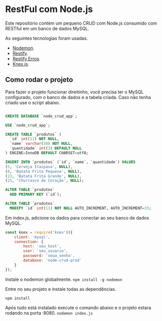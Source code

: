 # RestFul com Node.js
Este repositório contém um pequeno CRUD com Node.js consumido com RESTful em um banco de dados MySQL.






As seguintes tecnologias foram usadas.
*   [Nodemon](https://nodemon.io/).
*   [Restify](http://restify.com/).
*   [Restify Erros](https://github.com/restify/errors).
*   [Knex.js](http://knexjs.org/).

## Como rodar o projeto
Para fazer o projeto funcionar direitinho, você precisa ter o MySQL configurado, com o banco de dados e a tabela criada. Caso não tenha criado use o script abaixo.

```sql

CREATE DATABASE `node_crud_app`;

USE `node_crud_app`;

CREATE TABLE `produtos` (
  `id` int(11) NOT NULL,
  `name` varchar(30) NOT NULL,
  `quantidade` int(3) DEFAULT NULL
) ENGINE=InnoDB DEFAULT CHARSET=utf8;

INSERT INTO `produtos` (`id`, `name`, `quantidade`) VALUES
(5, 'Cerveja Itaipava', NULL),
(6, 'Batata Frita Pequena', NULL),
(23, 'Batata Frita Grande', NULL),
(25, 'Churrasco de Coração', NULL);

ALTER TABLE `produtos`
  ADD PRIMARY KEY (`id`);

ALTER TABLE `produtos`
  MODIFY `id` int(11) NOT NULL AUTO_INCREMENT, AUTO_INCREMENT=33;

```

Em index.js, adicione os dados para conectar ao seu banco de dados MySQL.

```javascript 
const knex = require('knex')({
    client: 'mysql',
    connection: {
        host: 'seu_host',
        user: 'seu_usuario',
        password: 'seua_senha',
        database: 'node-crud-prod'
    }
});
```

Instale o nodemon globalmente.
`npm install -g nodemon`

Entre no seu projeto e instale todas as dependências.

`npm install`

Após tudo está instalado execute o comando abaixo e o projeto estara rodando na porta :8080.
`nodemon index.js`
